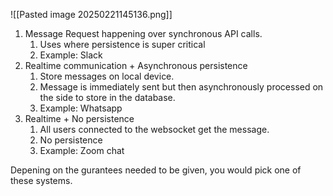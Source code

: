 ![[Pasted image 20250221145136.png]]

1. Message Request happening over synchronous API calls.
	1. Uses where persistence is super critical
	2. Example: Slack
2. Realtime communication + Asynchronous persistence
	1. Store messages on local device.
	2. Message is immediately sent but then asynchronously processed on the side to store in the database.
	3. Example: Whatsapp
3. Realtime + No persistence
	1. All users connected to the websocket get the message.
	2. No persistence
	3. Example: Zoom chat

Depening on the gurantees needed to be given, you would pick one of these systems.